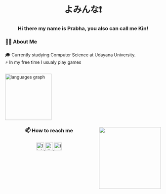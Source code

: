 <h1 align="center">よみんな❗</h1>

###

<h3 align="center">Hi there my name is Prabha, you also can call me Kin!</h3>

###

<h3 align="left">👩‍💻  About Me</h3>

###

<p align="left">🎓 Currently studying Computer Science at Udayana University.<br>⚡ In my free time I usualy play games</p>

###

<div align="left">
  <img src="https://github-readme-stats.vercel.app/api/top-langs?username=KinMakeT&locale=en&hide_title=false&layout=compact&card_width=320&langs_count=5&theme=dracula&hide_border=false&order=2" height="150" alt="languages graph"  />
</div>

###

<img src="https://media.tenor.com/VRzNZNTeWYMAAAAC/ryo-ryo-yamada.gif" width="200" style="float: right; margin-left: 20px;" />



<h3 align="center">📫 How to reach me</h3>

###

<div align="center">
  <a href="https://www.linkedin.com/in/putuprabhanugraha/" target="_blank">
    <img src="https://img.shields.io/static/v1?message=LinkedIn&logo=linkedin&label=&color=0077B5&logoColor=white&labelColor=&style=for-the-badge" height="25" alt="linkedin logo"  />
  </a>
  <a href="https://discord.com/users/470087309090488320" target="_blank">
    <img src="https://img.shields.io/static/v1?message=Discord&logo=discord&label=&color=7289DA&logoColor=white&labelColor=&style=for-the-badge" height="25" alt="discord logo"  />
  </a>
  <a href="https://www.instagram.com/kinmaket_/" target="_blank">
    <img src="https://img.shields.io/static/v1?message=Instagram&logo=instagram&label=&color=E4405F&logoColor=white&labelColor=&style=for-the-badge" height="25" alt="instagram logo"  />
  </a>
</div>

###
